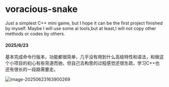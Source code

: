 # voracious-snake
Just a simplest C++ mini game, but I hope it can be the first project finished by myself. Maybe I will use some ai tools,but at least,I will not copy other methods or codes by others.



#### 2025/6/23

基本完成命令行版本，功能都很简单，几乎没有用到什么高级特性和语法，和做这个小项目的初心有些背道而驰，但自己去构思的过程感觉还很生疏，学习C++也还有很长的一段路需要走。

![image-20250623163900269](https://raw.githubusercontent.com/sleepyDev0x/Pictures/main/d0b1a4c18cc62b1c1e80e79338af5e7c.png)	
